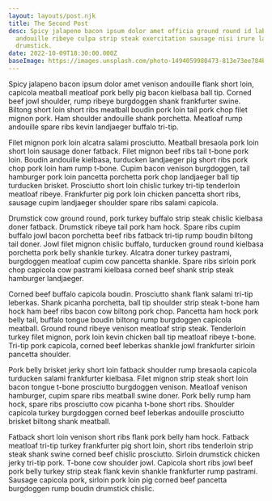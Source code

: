 ```yaml
---
layout: layouts/post.njk
title: The Second Post
desc: Spicy jalapeno bacon ipsum dolor amet officia ground round id laboris,
  andouille ribeye culpa strip steak exercitation sausage nisi irure labore
  drumstick.
date: 2022-10-09T18:30:00.000Z
baseImage: https://images.unsplash.com/photo-1494059980473-813e73ee784b?ixlib=rb-1.2.1&ixid=MnwxMjA3fDB8MHxwaG90by1wYWdlfHx8fGVufDB8fHx8&auto=format&fit=crop&w=1169&q=80
---
```

Spicy jalapeno bacon ipsum dolor amet venison andouille flank short loin, capicola meatball meatloaf pork belly pig bacon kielbasa ball tip. Corned beef jowl shoulder, rump ribeye burgdoggen shank frankfurter swine. Biltong short loin short ribs meatball boudin pork loin tail pork chop filet mignon pork. Ham shoulder andouille shank porchetta. Meatloaf rump andouille spare ribs kevin landjaeger buffalo tri-tip.

Filet mignon pork loin alcatra salami prosciutto. Meatball bresaola pork loin short loin sausage doner fatback. Filet mignon beef ribs tail t-bone pork loin. Boudin andouille kielbasa, turducken landjaeger pig short ribs pork chop pork loin ham rump t-bone. Cupim bacon venison burgdoggen, tail hamburger pork loin pancetta porchetta pork chop landjaeger ball tip turducken brisket. Prosciutto short loin chislic turkey tri-tip tenderloin meatloaf ribeye. Frankfurter pig pork loin chicken pancetta short ribs, sausage cupim landjaeger shoulder spare ribs salami capicola.

Drumstick cow ground round, pork turkey buffalo strip steak chislic kielbasa doner fatback. Drumstick ribeye tail pork ham hock. Spare ribs cupim buffalo jowl bacon porchetta beef ribs fatback tri-tip rump boudin biltong tail doner. Jowl filet mignon chislic buffalo, turducken ground round kielbasa porchetta pork belly shankle turkey. Alcatra doner turkey pastrami, burgdoggen meatloaf cupim cow pancetta shankle. Spare ribs sirloin pork chop capicola cow pastrami kielbasa corned beef shank strip steak hamburger landjaeger.

Corned beef buffalo capicola boudin. Prosciutto shank flank salami tri-tip leberkas. Shank picanha porchetta, ball tip shoulder strip steak t-bone ham hock ham beef ribs bacon cow biltong pork chop. Pancetta ham hock pork belly tail, buffalo tongue boudin biltong rump burgdoggen capicola meatball. Ground round ribeye venison meatloaf strip steak. Tenderloin turkey filet mignon, pork loin kevin chicken ball tip meatloaf ribeye t-bone. Tri-tip pork capicola, corned beef leberkas shankle jowl frankfurter sirloin pancetta shoulder.

Pork belly brisket jerky short loin fatback shoulder rump bresaola capicola turducken salami frankfurter kielbasa. Filet mignon strip steak short loin bacon tongue t-bone prosciutto burgdoggen venison. Meatloaf venison hamburger, cupim spare ribs meatball swine doner. Pork belly rump ham hock, spare ribs prosciutto cow picanha t-bone short ribs. Shoulder capicola turkey burgdoggen corned beef leberkas andouille prosciutto brisket biltong shank meatball.

Fatback short loin venison short ribs flank pork belly ham hock. Fatback meatloaf tri-tip turkey frankfurter pig short loin, short ribs tenderloin strip steak shank swine corned beef chislic prosciutto. Sirloin drumstick chicken jerky tri-tip pork. T-bone cow shoulder jowl. Capicola short ribs jowl beef pork belly turkey strip steak flank kevin shankle frankfurter rump pastrami. Sausage capicola pork, sirloin pork loin pig corned beef pancetta burgdoggen rump boudin drumstick chislic.